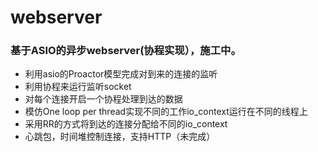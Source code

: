 # webserver
###  基于ASIO的异步webserver(协程实现），施工中。
- 利用asio的Proactor模型完成对到来的连接的监听
- 利用协程来运行监听socket
- 对每个连接开启一个协程处理到达的数据
- 模仿One loop per thread实现不同的工作io_context运行在不同的线程上
- 采用RR的方式将到达的连接分配给不同的io_context
- 心跳包，时间堆控制连接，支持HTTP（未完成）
